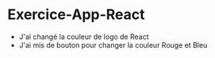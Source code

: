 # Exercice-App-React

-   J'ai changé la couleur de logo de React
-   J'ai mis de bouton pour changer la couleur Rouge et Bleu